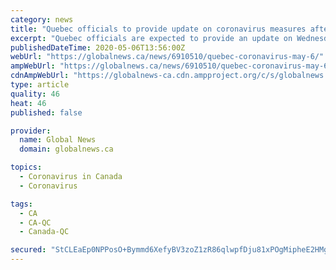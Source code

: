 ```yaml
---
category: news
title: "Quebec officials to provide update on coronavirus measures after easing rules for seniors"
excerpt: "Quebec officials are expected to provide an update on Wednesday afternoon as the government continues to soften its coronavirus restrictions."
publishedDateTime: 2020-05-06T13:56:00Z
webUrl: "https://globalnews.ca/news/6910510/quebec-coronavirus-may-6/"
ampWebUrl: "https://globalnews.ca/news/6910510/quebec-coronavirus-may-6/amp/"
cdnAmpWebUrl: "https://globalnews-ca.cdn.ampproject.org/c/s/globalnews.ca/news/6910510/quebec-coronavirus-may-6/amp/"
type: article
quality: 46
heat: 46
published: false

provider:
  name: Global News
  domain: globalnews.ca

topics:
  - Coronavirus in Canada
  - Coronavirus

tags:
  - CA
  - CA-QC
  - Canada-QC

secured: "StCLEaEp0NPPosO+Bymmd6XefyBV3zoZ1zR86qlwpfDju81xPOgMipheE2HMg0ecGc8quYmLRU3+4yFnyu5bTbvS7Sypt/sOquvHPy14PqtgHzpz7W3q4pGvYFJeM5kFBdqrRf8y+i60+9nYZyIBPGugopF96RW1RxmP7eXFJTfMKbu3rLjQsD1wkD/Vxfp0Dd/XWPwDI6DkR9xD+SExTmjS6QRb0O74Gk/xTJ8WYuQAI2AKfcxrYkyErqy7MbeNbuk3fJxZzGg8gNeT04lRNWb1a0Ro+1Wr27ue8BflxryzbgWVM+6NaKGlNVFUVY+4DTYJYuiGBauCXnxyKWLw1huj24z9CtlBeWXcNkx3hM9QQvHaD2etyCYFJq5Cc2+8iaMHYdYM0Jcbs2gLF+IsQGQ3pT+b5mPA4wBP/irFTtyKELrMyvwxmSCe+z5YE7Drd3L33fWH4JsYlzi9T6uU4NuPBaR84/IwCK5b2P1WfL4=;ZboucgNklcMtTF7C5UOG0Q=="
---
```


